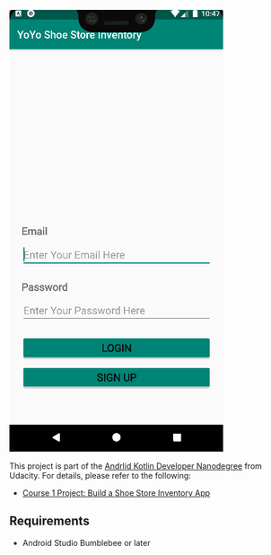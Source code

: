 ![](screenshots/completed_android_kotlin_developer_nanodegree_projects_01.gif)

This project is part of the [Andrlid Kotlin Developer Nanodegree](https://vtsen.hashnode.dev/is-it-worth-to-pay-for-android-kotlin-developer-nanodegree) from Udacity. For details, please refer to the following:
- [Course 1 Project: Build a Shoe Store Inventory App](https://vtsen.hashnode.dev/android-kotlin-developer-nanodegree-projects-review#heading-course-1-project-build-a-shoe-store-inventory-app)

## Requirements
- Android Studio Bumblebee or later

